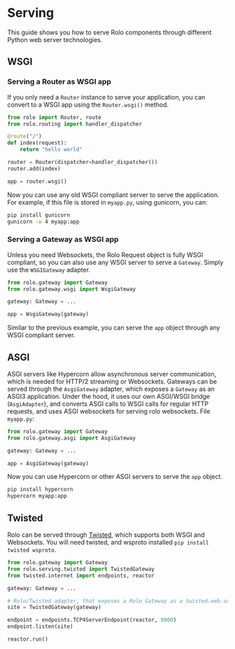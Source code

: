 Serving
=======

This guide shows you how to serve Rolo components through different Python web server technologies.

WSGI
----

### Serving a Router as WSGI app

If you only need a `Router` instance to serve your application, you can convert to a WSGI app using the `Router.wsgi()` method.

```python
from rolo import Router, route
from rolo.routing import handler_dispatcher

@route("/")
def index(request):
    return "hello world"

router = Router(dispatcher=handler_dispatcher())
router.add(index)

app = router.wsgi()
```

Now you can use any old WSGI compliant server to serve the application.
For example, if this file is stored in `myapp.py`, using gunicorn, you can:

```sh
pip install gunicorn
gunicorn -w 4 myapp:app
```

### Serving a Gateway as WSGI app

Unless you need Websockets, the Rolo Request object is fully WSGI compliant, so you can also use any WSGI server to serve a `Gateway`.
Simply use the `WSGIGateway` adapter.

```python
from rolo.gateway import Gateway
from rolo.gateway.wsgi import WsgiGateway

gateway: Gateway = ...

app = WsgiGateway(gateway)
```

Similar to the previous example, you can serve the `app` object through any WSGI compliant server.

ASGI
----

ASGI servers like Hypercorn allow asynchronous server communication, which is needed for HTTP/2 streaming or Websockets.
Gateways can be served through the `AsgiGateway` adapter, which exposes a `Gateway` as an ASGI3 application.
Under the hood, it uses our own ASGI/WSGI bridge (`AsgiAdapter`), and converts ASGI calls to WSGI calls for regular HTTP requests, and uses ASGI websockets for serving rolo websockets.
File `myapp.py`:

```python
from rolo.gateway import Gateway
from rolo.gateway.asgi import AsgiGateway

gateway: Gateway = ...

app = AsgiGateway(gateway)
```

Now you can use Hypercorn or other ASGI servers to serve the `app` object.

```sh
pip install hypercorn
hypercorn myapp:app
```

Twisted
-------

Rolo can be served through [Twisted](https://twisted.org/), which supports both WSGI and Websockets.
You will need twisted, and wsproto installed `pip install twisted wsproto`.

```python
from rolo.gateway import Gateway
from rolo.serving.twisted import TwistedGateway
from twisted.internet import endpoints, reactor

gateway: Gateway = ...

# Rolo/Twisted adapter, that exposes a Rolo Gateway as a twisted.web.server.Site object
site = TwistedGateway(gateway)

endpoint = endpoints.TCP4ServerEndpoint(reactor, 8000)
endpoint.listen(site)

reactor.run()
```
